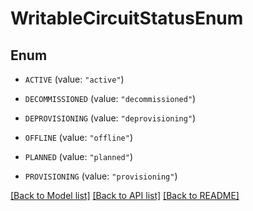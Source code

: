 # WritableCircuitStatusEnum

## Enum


* `ACTIVE` (value: `"active"`)

* `DECOMMISSIONED` (value: `"decommissioned"`)

* `DEPROVISIONING` (value: `"deprovisioning"`)

* `OFFLINE` (value: `"offline"`)

* `PLANNED` (value: `"planned"`)

* `PROVISIONING` (value: `"provisioning"`)


[[Back to Model list]](../README.md#documentation-for-models) [[Back to API list]](../README.md#documentation-for-api-endpoints) [[Back to README]](../README.md)


